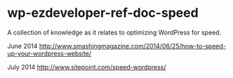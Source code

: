 wp-ezdeveloper-ref-doc-speed
============================

A collection of knowledge as it relates to optimizing WordPress for speed. 

June 2014
http://www.smashingmagazine.com/2014/06/25/how-to-speed-up-your-wordpress-website/


July 2014
http://www.sitepoint.com/speed-wordpress/
